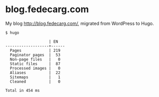 # blog.fedecarg.com

My blog http://blog.fedecarg.com/, migrated from WordPress to Hugo.

```
$ hugo

                   | EN
-------------------+------
  Pages            | 219
  Paginator pages  |  53
  Non-page files   |   0
  Static files     |  87
  Processed images |   0
  Aliases          |  22
  Sitemaps         |   1
  Cleaned          |   0

Total in 454 ms
```
